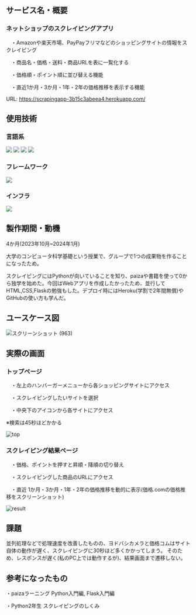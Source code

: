 ## サービス名・概要
### ネットショップのスクレイピングアプリ
 
　・Amazonや楽天市場、PayPayフリマなどのショッピングサイトの情報をスクレイピング

　・商品名・価格・送料・商品URLを表に一覧化する

　・価格順・ポイント順に並び替える機能

　・直近1か月・3か月・1年・2年の価格推移を表示する機能

URL: https://scrapingapp-3b15c3abeea4.herokuapp.com/



## 使用技術
### 言語系

<img src="https://img.shields.io/badge/-Python-F9DC3E.svg?logo=python&style=flat"> <img src="https://img.shields.io/badge/-HTML5-333.svg?logo=html5&style=flat"> <img src="https://img.shields.io/badge/-CSS3-1572B6.svg?logo=css3&style=flat"> <img src="https://img.shields.io/badge/Javascript-276DC3.svg?logo=javascript&style=flat">

### フレームワーク

<img src="https://img.shields.io/badge/-Flask-000000.svg?logo=flask&style=flat">

### インフラ

<img src="https://img.shields.io/badge/-Heroku-430098.svg?logo=heroku&style=plastic">



## 製作期間・動機
4か月(2023年10月~2024年1月)

大学のコンピュータ科学基礎という授業で、グループで1つの成果物を作ることになったため。

スクレイピングにはPythonが向いていることを知り、paizaや書籍を使って0から独学を始めた。今回はWebアプリを作成したかったため、並行してHTML,CSS,Flaskの勉強もした。デプロイ時にはHeroku(学割で2年間無償)やGitHubの使い方も学んだ。


## ユースケース図
![スクリーンショット (963)](https://github.com/Hiromu1612/scraping_test/assets/150511546/15d10351-da49-4e00-8eeb-7cdcf98dfde9)


## 実際の画面
### トップページ
　・左上のハンバーガーメニューから各ショッピングサイトにアクセス

　・スクレイピングしたいサイトを選択

　・中央下のアイコンから各サイトにアクセス

※検索は45秒ほどかかる

![top](https://github.com/Hiromu1612/scraping_test/assets/150511546/5dc85373-16e6-4b62-a359-247b0c153e4c)

### スクレイピング結果ページ
　・価格、ポイントを押すと昇順・降順の切り替え

　・スクレイピングした商品のURLにアクセス

　・直近 1か月・3か月・1年・2年の価格推移を動的に表示(価格.comの価格推移をスクリーンショット)

![result](https://github.com/Hiromu1612/scraping_test/assets/150511546/055720f2-4644-4578-ad84-766b0bfb07d6)


## 課題
並列処理などで処理速度を改善したものの、ヨドバシカメラと価格コムはサイト自体の動作が遅く、スクレイピングに30秒ほど多くかかってしまう。
そのため、レスポンスが遅く(私のPC上では動作するが)、結果画面まで遷移しない。


## 参考になったもの
 ・paizaラーニング Python入門編, Flask入門編
 
 ・Python2年生 スクレイピングのしくみ
 
